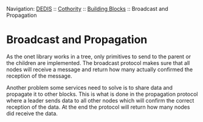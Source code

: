 Navigation: [DEDIS](https://github.com/dedis/doc/README.md) ::
[Cothority](../README.md) ::
[Building Blocks](../doc/BuildingBlocks.md) ::
Broadcast and Propagation

# Broadcast and Propagation

As the onet library works in a tree, only primitives to send to the parent or the
children are implemented. The broadcast protocol makes sure that all nodes will
receive a message and return how many actually confirmed the reception of the
message.

Another problem some services need to solve is to share data and propagate it
to other blocks. This is what is done in the propagation protocol where a
leader sends data to all other nodes which will confirm the correct reception
of the data. At the end the protocol will return how many nodes did receive
the data.
